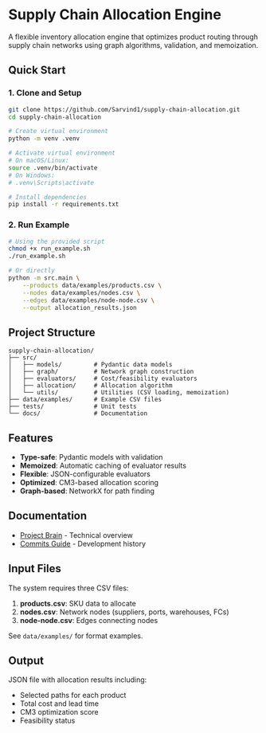 # Supply Chain Allocation Engine

A flexible inventory allocation engine that optimizes product routing through supply chain networks using graph algorithms, validation, and memoization.

## Quick Start

### 1. Clone and Setup
```bash
git clone https://github.com/Sarvind1/supply-chain-allocation.git
cd supply-chain-allocation

# Create virtual environment
python -m venv .venv

# Activate virtual environment
# On macOS/Linux:
source .venv/bin/activate
# On Windows:
# .venv\Scripts\activate

# Install dependencies
pip install -r requirements.txt
```

### 2. Run Example
```bash
# Using the provided script
chmod +x run_example.sh
./run_example.sh

# Or directly
python -m src.main \
    --products data/examples/products.csv \
    --nodes data/examples/nodes.csv \
    --edges data/examples/node-node.csv \
    --output allocation_results.json
```

## Project Structure
```
supply-chain-allocation/
├── src/
│   ├── models/         # Pydantic data models
│   ├── graph/          # Network graph construction
│   ├── evaluators/     # Cost/feasibility evaluators
│   ├── allocation/     # Allocation algorithm
│   └── utils/          # Utilities (CSV loading, memoization)
├── data/examples/      # Example CSV files
├── tests/              # Unit tests
└── docs/               # Documentation
```

## Features
- **Type-safe**: Pydantic models with validation
- **Memoized**: Automatic caching of evaluator results
- **Flexible**: JSON-configurable evaluators
- **Optimized**: CM3-based allocation scoring
- **Graph-based**: NetworkX for path finding

## Documentation
- [Project Brain](docs/Project_Brain.md) - Technical overview
- [Commits Guide](docs/Commits_Guide.md) - Development history

## Input Files
The system requires three CSV files:
1. **products.csv**: SKU data to allocate
2. **nodes.csv**: Network nodes (suppliers, ports, warehouses, FCs)
3. **node-node.csv**: Edges connecting nodes

See `data/examples/` for format examples.

## Output
JSON file with allocation results including:
- Selected paths for each product
- Total cost and lead time
- CM3 optimization score
- Feasibility status
